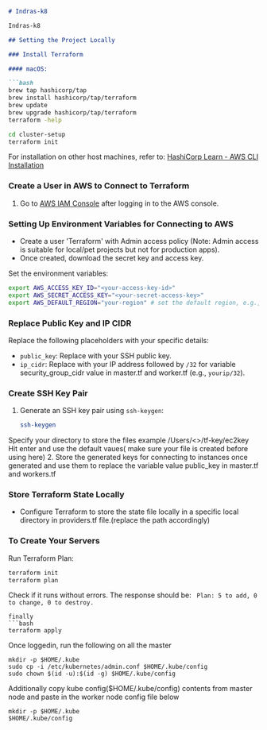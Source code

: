 ```markdown
# Indras-k8

Indras-k8

## Setting the Project Locally

### Install Terraform

#### macOS:

```bash
brew tap hashicorp/tap
brew install hashicorp/tap/terraform
brew update
brew upgrade hashicorp/tap/terraform
terraform -help
```

```bash
cd cluster-setup
terraform init
```

For installation on other host machines, refer to:
[HashiCorp Learn - AWS CLI Installation](https://learn.hashicorp.com/tutorials/aws-get-started/install-cli)

### Create a User in AWS to Connect to Terraform

1. Go to [AWS IAM Console](https://console.aws.amazon.com/iam/home?region=us-east-2#/users) after logging in to the AWS console.

### Setting Up Environment Variables for Connecting to AWS

- Create a user 'Terraform' with Admin access policy (Note: Admin access is suitable for local/pet projects but not for production apps).
- Once created, download the secret key and access key.

Set the environment variables:

```bash
export AWS_ACCESS_KEY_ID="<your-access-key-id>"
export AWS_SECRET_ACCESS_KEY="<your-secret-access-key>"
export AWS_DEFAULT_REGION="your-region" # set the default region, e.g., us-west-1
```

### Replace Public Key and IP CIDR

Replace the following placeholders with your specific details:

- `public_key`: Replace with your SSH public key.
- `ip_cidr`: Replace with your IP address followed by `/32` for variable security_group_cidr value in master.tf and worker.tf (e.g., `yourip/32`).

### Create SSH Key Pair

1. Generate an SSH key pair using `ssh-keygen`:
   ```bash
   ssh-keygen
   ```
 Specify your directory to store the files example /Users/<>/tf-key/ec2key Hit enter and use the default vaues( make sure your file is created before using here)
2. Store the generated keys for connecting to instances once generated and use them to replace the variable value public_key in master.tf and workers.tf

### Store Terraform State Locally

- Configure Terraform to store the state file locally in a specific local directory in providers.tf file.(replace the path accordingly)

### To Create Your Servers

Run Terraform Plan:

```bash
terraform init
terraform plan
```

Check if it runs without errors. The response should be:
` Plan: 5 to add, 0 to change, 0 to destroy.`
```
finally
```bash
terraform apply
```


Once loggedin, run the following on all the master

```
mkdir -p $HOME/.kube
sudo cp -i /etc/kubernetes/admin.conf $HOME/.kube/config
sudo chown $(id -u):$(id -g) $HOME/.kube/config
```

Additionally copy kube config($HOME/.kube/config) contents from master node and paste in the worker node config file below

```
mkdir -p $HOME/.kube
$HOME/.kube/config
```
